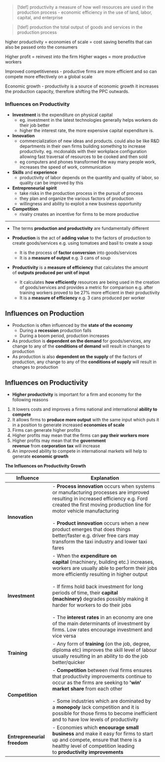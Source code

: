 
>[!def] productivity
> a measure of how well resources are used in the production process - economic efficiency in the use of land, labor, capital, and enterprise


>[!def] production
>the total output of goods and services in the production process


higher productivity = economies of scale = cost saving benefits that can also be passed onto the consumers

Higher profit = reinvest into the firm
Higher wages = more productive workers

Improved competitiveness - productive firms are more efficient and so can compete more effectively on a global scale

Economic growth - productivity is a source of economic growth it increases the production capacity, therefore shifting the PPC outwards.
### Influences on Productivity
- **Investment** is the expenditure on physical capital 
	- eg. investment in the latest technologies generally helps workers do their job better
	- higher the interest rate, the more expensive capital expenditure is.
- **Innovation**
	- commercialization of new ideas and products. could also be like R&D departments in their own firms building something to increase productivity. eg. mcdonalds with their workplace configuration allowing fast traversal of resources to be cooked and then sold
	- eg computers and phones transformed the way many people work, increases the speed of work, communication
- **Skills** and **experience**
	- productivity of labor depends on the quantity and quality of labor, so quality can be improved by this
- **Entrepreneurial spirit**
	- take risks in the production process in the pursuit of process
	- they plan and organize the various factors of production
	- willingness and ability to exploit a new business opportunity
- **Competition**
	- rivalry creates an incentive for firms to be more productive



---
- The terms **production and productivity** are fundamentally different
    
- **Production** is the act of **adding value** to the factors of production to create goods/services e.g. using tomatoes and basil to create a soup
    - It is the process of **factor conversion** into goods/services
    - It is a **measure of output** e.g. 3 cans of soup
        
- **Productivity** is a **measure of efficiency** that calculates the amount of **outputs produced per unit of input**
    - It calculates **how efficiently** resources are being used in the creation of goods/services and provides a metric for comparison e.g. after training workers proved to be 27% more efficient in their productivity
    - It is a **measure of efficiency** e.g. 3 cans produced per worker 
        

## Influences on Production
- Production is often influenced by the **state of the economy**
    - During a **recession** production falls
    - During a boom period, production increases
- As production is **dependent on the demand** for goods/services, any change to any of the **conditions of demand** will result in changes to production
- As production is also **dependent on the supply** of the factors of production, any change to any of the **conditions of supply** will result in changes to production
    
## Influences on Productivity
- **Higher productivity** is important for a firm and economy for the following reasons
1. It lowers costs and improves a firms national and international **ability to compete**
2. It allows firms to **produce more output** with the same input which puts it in a position to generate increased **economies of scale**
3. Firms can generate higher profits
4. Higher profits may mean that the firms can **pay their workers more**
5. Higher profits may mean that the **government revenue** from **corporation tax** will increase
6. An improved ability to compete in international markets will help to generate **economic growth**
    

**The Influences on Productivity Growth**

| **Influence**               | **Explanation**                                                                                                                                                                                                                                                                                                                                                                                                                                                                                    |
| --------------------------- | -------------------------------------------------------------------------------------------------------------------------------------------------------------------------------------------------------------------------------------------------------------------------------------------------------------------------------------------------------------------------------------------------------------------------------------------------------------------------------------------------- |
| **Innovation**              | - **Process innovation** occurs when systems or manufacturing processes are improved resulting in increased efficiency e.g. Ford created the first moving production line for motor vehicle manufacturing<br>    <br>- **Product innovation** occurs when a new product emerges that does things better/faster e.g. driver free cars may transform the taxi industry and lower taxi fares                                                                                                          |
| **Investment**              | - When the **expenditure on capital** (machinery, building etc.) increases, workers are usually able to perform their jobs more efficiently resulting in higher output<br>    <br>- If firms hold back investment for long periods of time, their **capital (machinery)** degrades possibly making it harder for workers to do their jobs<br>    <br>- The **interest rates** in an economy are one of the main determinants of investment by firms. Low rates encourage investment and vice versa |
| **Training**                | - Any form of **training** (on the job, degree, diploma etc) improves the skill level of labour usually resulting in an ability to do the job better/quicker                                                                                                                                                                                                                                                                                                                                       |
| **Competition**             | - **Competition** between rival firms ensures that productivity improvements continue to occur as the firms are seeking to **'win' market share** from each other<br>    <br>- Some industries which are dominated by a **monopoly** lack competition and it is possible for those firms to become inefficient and to have low levels of productivity                                                                                                                                              |
| **Entrepreneurial freedom** | - Economies which **encourage small business** and make it easy for firms to start up and compete, ensure that there is a healthy level of competition leading to **productivity improvements**                                                                                                                                                                                                                                                                                                    |